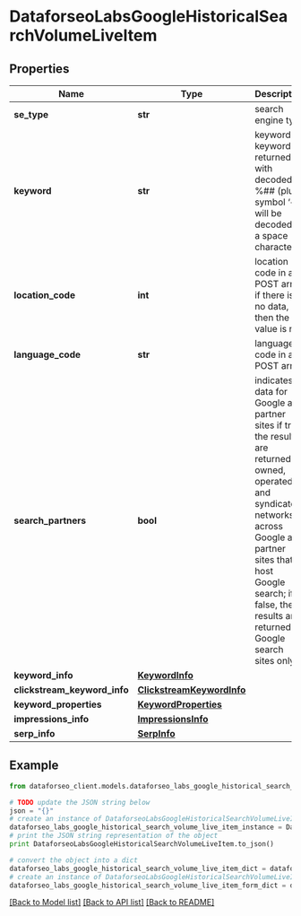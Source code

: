 # DataforseoLabsGoogleHistoricalSearchVolumeLiveItem


## Properties

Name | Type | Description | Notes
------------ | ------------- | ------------- | -------------
**se_type** | **str** | search engine type | [optional] 
**keyword** | **str** | keyword keyword is returned with decoded %## (plus symbol ‘+’ will be decoded to a space character) | [optional] 
**location_code** | **int** | location code in a POST array if there is no data, then the value is null | [optional] 
**language_code** | **str** | language code in a POST array | [optional] 
**search_partners** | **bool** | indicates data for Google and partner sites if true, the results are returned for owned, operated, and syndicated networks across Google and partner sites that host Google search; if false, the results are returned for Google search sites only | [optional] 
**keyword_info** | [**KeywordInfo**](KeywordInfo.md) |  | [optional] 
**clickstream_keyword_info** | [**ClickstreamKeywordInfo**](ClickstreamKeywordInfo.md) |  | [optional] 
**keyword_properties** | [**KeywordProperties**](KeywordProperties.md) |  | [optional] 
**impressions_info** | [**ImpressionsInfo**](ImpressionsInfo.md) |  | [optional] 
**serp_info** | [**SerpInfo**](SerpInfo.md) |  | [optional] 

## Example

```python
from dataforseo_client.models.dataforseo_labs_google_historical_search_volume_live_item import DataforseoLabsGoogleHistoricalSearchVolumeLiveItem

# TODO update the JSON string below
json = "{}"
# create an instance of DataforseoLabsGoogleHistoricalSearchVolumeLiveItem from a JSON string
dataforseo_labs_google_historical_search_volume_live_item_instance = DataforseoLabsGoogleHistoricalSearchVolumeLiveItem.from_json(json)
# print the JSON string representation of the object
print DataforseoLabsGoogleHistoricalSearchVolumeLiveItem.to_json()

# convert the object into a dict
dataforseo_labs_google_historical_search_volume_live_item_dict = dataforseo_labs_google_historical_search_volume_live_item_instance.to_dict()
# create an instance of DataforseoLabsGoogleHistoricalSearchVolumeLiveItem from a dict
dataforseo_labs_google_historical_search_volume_live_item_form_dict = dataforseo_labs_google_historical_search_volume_live_item.from_dict(dataforseo_labs_google_historical_search_volume_live_item_dict)
```
[[Back to Model list]](../README.md#documentation-for-models) [[Back to API list]](../README.md#documentation-for-api-endpoints) [[Back to README]](../README.md)


